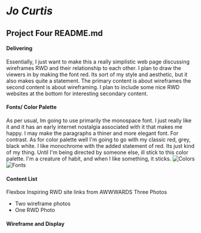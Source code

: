 # *Jo Curtis*
## Project Four README.md

#### Delivering
Essentially, I just want to make this a really simplistic web page discussing wireframes RWD and their relationship to each other. I plan to draw the viewers in by making the font red. Its sort of my style and aesthetic, but it also makes quite a statement. The primary content is about wireframes the second content is about wireframing. I plan to include some nice RWD websites at the bottom for interesting secondary content.

#### Fonts/ Color Palette
As per usual, Im going to use primarily the monospace font. I just really like it and it has an early internet nostalgia associated with it that makes me happy. I may make the paragraphs a thiner and more elegant font. For contrast. As for color palette well I'm going to go with my classic red, grey, black white. I like monochrome with the added statement of red. Its just kind of my thing. Until I'm being directed by someone else, ill stick to this color palette. I'm a creature of habit, and when I like something, it sticks.
![Colors](http://www.color-hex.com/palettes/6391.png)
![Fonts](http://i.blogs.es/929488/monospace/650_1200.jpg)

#### Content List
Flexbox
Inspiring RWD site links from AWWWARDS
Three Photos
- Two wireframe photos
- One RWD Photo 

#### Wireframe and Display
